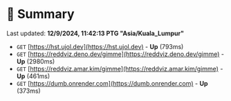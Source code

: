 # 📖 Summary
Last updated: **12/9/2024, 11:42:13 PTG "Asia/Kuala_Lumpur"**

- `GET` [https://hst.ujol.dev](https://hst.ujol.dev) - **Up** (793ms)
- `GET` [https://reddviz.deno.dev/gimme](https://reddviz.deno.dev/gimme) - **Up** (2980ms)
- `GET` [https://reddviz.amar.kim/gimme](https://reddviz.amar.kim/gimme) - **Up** (461ms)
- `GET` [https://dumb.onrender.com](https://dumb.onrender.com) - **Up** (373ms)
